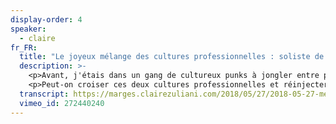 ```yaml
---
display-order: 4
speaker:
  - claire
fr_FR:
  title: "Le joyeux mélange des cultures professionnelles : soliste de haut-niveau, cheffe d’orchestre ou femme-orchestre ?"
  description: >-
    <p>Avant, j'étais dans un gang de cultureux punks à jongler entre plein de casquettes avec trois bouts de ficelle. Aujourd'hui, j'ai rejoint un secteur qui a le vent en poupe, plein de processus et de conventions.</p>
    <p>Peut-on croiser ces deux cultures professionnelles et réinjecter du punk dans les projets web ? Ni spécialisées, ni gestionnaires : quelle place pour les femmes-orchestres ?</p>
  transcript: https://marges.clairezuliani.com/2018/05/27/2018-05-27-melange-cultures-professionnelles.html
  vimeo_id: 272440240
---
```

